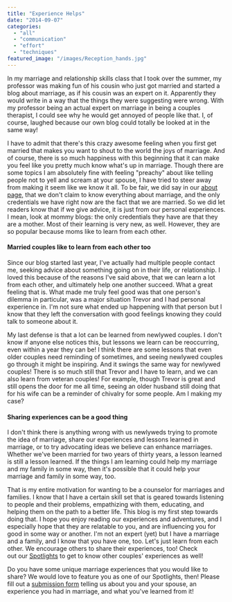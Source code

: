 ```yaml
---
title: "Experience Helps"
date: "2014-09-07"
categories: 
  - "all"
  - "communication"
  - "effort"
  - "techniques"
featured_image: "/images/Reception_hands.jpg"
---
```


In my marriage and relationship skills class that I took over the summer, my professor was making fun of his cousin who just got married and started a blog about marriage, as if his cousin was an expert on it. Apparently they would write in a way that the things they were suggesting were wrong. With my professor being an actual expert on marriage in being a couples therapist, I could see why he would get annoyed of people like that. I, of course, laughed because our own blog could totally be looked at in the same way!

I have to admit that there's this crazy awesome feeling when you first get married that makes you want to shout to the world the joys of marriage. And of course, there is so much happiness with this beginning that it can make you feel like you pretty much know what's up in marriage. Though there are some topics I am absolutely fine with feeling "preachy" about like telling people not to yell and scream at your spouse, I have tried to steer away from making it seem like we know it all. To be fair, we did say in our [about page,](http://freshlymarried.com/about/) that we don't claim to know everything about marriage, and the only credentials we have right now are the fact that we are married. So we did let readers know that if we give advice, it is just from our personal experiences. I mean, look at mommy blogs: the only credentials they have are that they are a mother. Most of their learning is very new, as well. However, they are so popular because moms like to learn from each other.

#### Married couples like to learn from each other too

Since our blog started last year, I've actually had multiple people contact me, seeking advice about something going on in their life, or relationship. I loved this because of the reasons I've said above, that we can learn a lot from each other, and ultimately help one another succeed. What a great feeling that is. What made me truly feel good was that one person's dilemma in particular, was a major situation Trevor and I had personal experience in. I'm not sure what ended up happening with that person but I know that they left the conversation with good feelings knowing they could talk to someone about it.

My last defense is that a lot can be learned from newlywed couples. I don't know if anyone else notices this, but lessons we learn can be reoccurring, even within a year they can be! I think there are some lessons that even older couples need reminding of sometimes, and seeing newlywed couples go through it might be inspiring. And it swings the same way for newlywed couples! There is so much still that Trevor and I have to learn, and we can also learn from veteran couples! For example, though Trevor is great and still opens the door for me all time, seeing an older husband still doing that for his wife can be a reminder of chivalry for some people. Am I making my case?

#### Sharing experiences can be a good thing

I don't think there is anything wrong with us newlyweds trying to promote the idea of marriage, share our experiences and lessons learned in marriage, or to try advocating ideas we believe can enhance marriages. Whether we've been married for two years of thirty years, a lesson learned is still a lesson learned. If the things I am learning could help my marriage and my family in some way, then it's possible that it could help your marriage and family in some way, too.

That is my entire motivation for wanting to be a counselor for marriages and families. I know that I have a certain skill set that is geared towards listening to people and their problems, empathizing with them, educating, and helping them on the path to a better life. This blog is my first step towards doing that. I hope you enjoy reading our experiences and adventures, and I especially hope that they are relatable to you, and are influencing you for good in some way or another. I'm not an expert (yet) but I have a marriage and a family, and I know that you have one, too. Let's just learn from each other. We encourage others to share their experiences, too! Check out our [Spotlights](http://freshlymarried.com/category/spotlights/) to get to know other couples' experiences as well!

Do you have some unique marriage experiences that you would like to share? We would love to feature you as one of our Spotlights, then! Please fill out a [submission form](http://freshlymarried.com/spotlight-submissions/) telling us about you and your spouse, an experience you had in marriage, and what you've learned from it!
